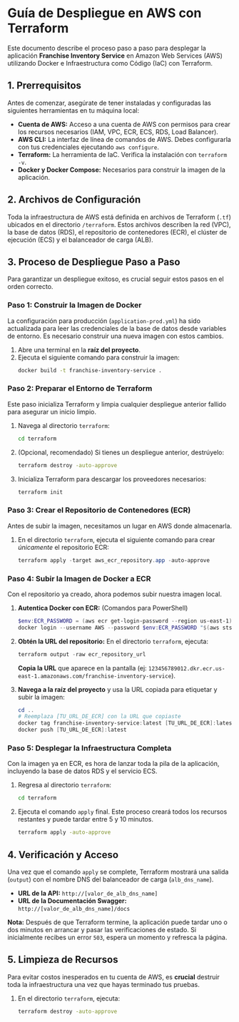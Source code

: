 # Guía de Despliegue en AWS con Terraform

Este documento describe el proceso paso a paso para desplegar la aplicación **Franchise Inventory Service** en Amazon Web Services (AWS) utilizando Docker e Infraestructura como Código (IaC) con Terraform.

## 1. Prerrequisitos

Antes de comenzar, asegúrate de tener instaladas y configuradas las siguientes herramientas en tu máquina local:

-   **Cuenta de AWS:** Acceso a una cuenta de AWS con permisos para crear los recursos necesarios (IAM, VPC, ECR, ECS, RDS, Load Balancer).
-   **AWS CLI:** La interfaz de línea de comandos de AWS. Debes configurarla con tus credenciales ejecutando `aws configure`.
-   **Terraform:** La herramienta de IaC. Verifica la instalación con `terraform -v`.
-   **Docker y Docker Compose:** Necesarios para construir la imagen de la aplicación.

## 2. Archivos de Configuración

Toda la infraestructura de AWS está definida en archivos de Terraform (`.tf`) ubicados en el directorio `/terraform`. Estos archivos describen la red (VPC), la base de datos (RDS), el repositorio de contenedores (ECR), el clúster de ejecución (ECS) y el balanceador de carga (ALB).

## 3. Proceso de Despliegue Paso a Paso

Para garantizar un despliegue exitoso, es crucial seguir estos pasos en el orden correcto.

### Paso 1: Construir la Imagen de Docker

La configuración para producción (`application-prod.yml`) ha sido actualizada para leer las credenciales de la base de datos desde variables de entorno. Es necesario construir una nueva imagen con estos cambios.

1.  Abre una terminal en la **raíz del proyecto**.
2.  Ejecuta el siguiente comando para construir la imagen:
    ```bash
    docker build -t franchise-inventory-service .
    ```

### Paso 2: Preparar el Entorno de Terraform

Este paso inicializa Terraform y limpia cualquier despliegue anterior fallido para asegurar un inicio limpio.

1.  Navega al directorio `terraform`:
    ```bash
    cd terraform
    ```
2.  (Opcional, recomendado) Si tienes un despliegue anterior, destrúyelo:
    ```bash
    terraform destroy -auto-approve
    ```
3.  Inicializa Terraform para descargar los proveedores necesarios:
    ```bash
    terraform init
    ```

### Paso 3: Crear el Repositorio de Contenedores (ECR)

Antes de subir la imagen, necesitamos un lugar en AWS donde almacenarla.

1.  En el directorio `terraform`, ejecuta el siguiente comando para crear *únicamente* el repositorio ECR:
    ```powershell
    terraform apply -target aws_ecr_repository.app -auto-approve
    ```

### Paso 4: Subir la Imagen de Docker a ECR

Con el repositorio ya creado, ahora podemos subir nuestra imagen local.

1.  **Autentica Docker con ECR:** (Comandos para PowerShell)
    ```powershell
    $env:ECR_PASSWORD = (aws ecr get-login-password --region us-east-1)
    docker login --username AWS --password $env:ECR_PASSWORD "$(aws sts get-caller-identity --query Account --output text).dkr.ecr.us-east-1.amazonaws.com"
    ```

2.  **Obtén la URL del repositorio:** En el directorio `terraform`, ejecuta:
    ```powershell
    terraform output -raw ecr_repository_url
    ```
    **Copia la URL** que aparece en la pantalla (ej: `123456789012.dkr.ecr.us-east-1.amazonaws.com/franchise-inventory-service`).

3.  **Navega a la raíz del proyecto** y usa la URL copiada para etiquetar y subir la imagen:
    ```powershell
    cd ..
    # Reemplaza [TU_URL_DE_ECR] con la URL que copiaste
    docker tag franchise-inventory-service:latest [TU_URL_DE_ECR]:latest
    docker push [TU_URL_DE_ECR]:latest
    ```

### Paso 5: Desplegar la Infraestructura Completa

Con la imagen ya en ECR, es hora de lanzar toda la pila de la aplicación, incluyendo la base de datos RDS y el servicio ECS.

1.  Regresa al directorio `terraform`:
    ```bash
    cd terraform
    ```
2.  Ejecuta el comando `apply` final. Este proceso creará todos los recursos restantes y puede tardar entre 5 y 10 minutos.
    ```bash
    terraform apply -auto-approve
    ```

## 4. Verificación y Acceso

Una vez que el comando `apply` se complete, Terraform mostrará una salida (`output`) con el nombre DNS del balanceador de carga (`alb_dns_name`).

-   **URL de la API:** `http://[valor_de_alb_dns_name]`
-   **URL de la Documentación Swagger:** `http://[valor_de_alb_dns_name]/docs`

**Nota:** Después de que Terraform termine, la aplicación puede tardar uno o dos minutos en arrancar y pasar las verificaciones de estado. Si inicialmente recibes un error `503`, espera un momento y refresca la página.

## 5. Limpieza de Recursos

Para evitar costos inesperados en tu cuenta de AWS, es **crucial** destruir toda la infraestructura una vez que hayas terminado tus pruebas.

1.  En el directorio `terraform`, ejecuta:
    ```bash
    terraform destroy -auto-approve
    ```